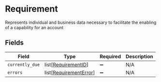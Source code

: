 # Requirement

Represents individual and business data necessary to facilitate the enabling of a capability for an account


## Fields

| Field                                                             | Type                                                              | Required                                                          | Description                                                       |
| ----------------------------------------------------------------- | ----------------------------------------------------------------- | ----------------------------------------------------------------- | ----------------------------------------------------------------- |
| `currently_due`                                                   | list[[RequirementID](../../models/shared/requirementid.md)]       | :heavy_minus_sign:                                                | N/A                                                               |
| `errors`                                                          | list[[RequirementError](../../models/shared/requirementerror.md)] | :heavy_minus_sign:                                                | N/A                                                               |